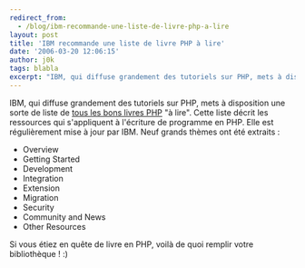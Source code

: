 ```yaml
---
redirect_from:
  - /blog/ibm-recommande-une-liste-de-livre-php-a-lire
layout: post
title: 'IBM recommande une liste de livre PHP à lire'
date: '2006-03-20 12:06:15'
author: j0k
tags: blabla
excerpt: "IBM, qui diffuse grandement des tutoriels sur PHP, mets à disposition une sorte de liste de [tous les bons livres PHP](http://www-128.ibm.com/developerworks/library/os-php-read/) &quot;à lire&quot;. Cette liste décrit les ressources qui s'appliquent à l'écriture de programme en PHP. Elle est régulièrement mise à jour par IBM.     \nNeuf grands thèmes ont      …"
---
```


IBM, qui diffuse grandement des tutoriels sur PHP, mets à disposition une sorte de liste de [tous les bons livres PHP](http://www-128.ibm.com/developerworks/library/os-php-read/) &quot;à lire&quot;. Cette liste décrit les ressources qui s'appliquent à l'écriture de programme en PHP. Elle est régulièrement mise à jour par IBM.
Neuf grands thèmes ont été extraits :
* Overview
* Getting Started
* Development
* Integration
* Extension
* Migration
* Security
* Community and News
* Other Resources

Si vous étiez en quête de livre en PHP, voilà de quoi remplir votre bibliothèque ! :)
